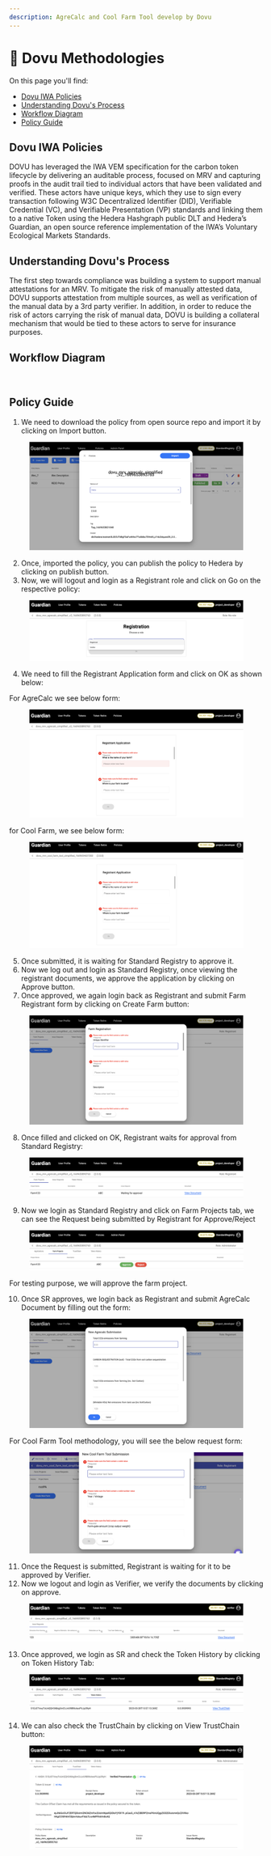 ```yaml
---
description: AgreCalc and Cool Farm Tool develop by Dovu
---
```


# 🍃 Dovu Methodologies

On this page you'll find:​

* [Dovu IWA Policies​​](dovu-methodologies.md#dovu-iwa-policies)
* [Understanding Dovu's Process​​](dovu-methodologies.md#understanding-dovus-process)
* [Workflow Diagram​​](dovu-methodologies.md#workflow-diagram)
* [Policy Guide](dovu-methodologies.md#policy-guide)​

## Dovu IWA Policies

DOVU has leveraged the IWA VEM specification for the carbon token lifecycle by delivering an auditable process, focused on MRV and capturing proofs in the audit trail tied to individual actors that have been validated and verified. These actors have unique keys, which they use to sign every transaction following W3C Decentralized Identifier (DID), Verifiable Credential (VC), and Verifiable Presentation (VP) standards and linking them to a native Token using the Hedera Hashgraph public DLT and Hedera’s Guardian, an open source reference implementation of the IWA’s Voluntary Ecological Markets Standards.

## Understanding Dovu's Process

The first step towards compliance was building a system to support manual attestations for an MRV. To mitigate the risk of manually attested data, DOVU supports attestation from multiple sources, as well as verification of the manual data by a 3rd party verifier. In addition, in order to reduce the risk of actors carrying the risk of manual data, DOVU is building a collateral mechanism that would be tied to these actors to serve for insurance purposes.

## Workflow Diagram <a href="#workflow-diagram" id="workflow-diagram"></a>

<figure><img src="https://files.gitbook.com/v0/b/gitbook-x-prod.appspot.com/o/spaces%2FXVOaWpJKxLZf1Tee9eCO%2Fuploads%2FBnJopp09Y7quCIrvtrci%2Fimage.png?alt=media&#x26;token=49e28ced-5550-493a-9794-0aec5015eff4" alt=""><figcaption></figcaption></figure>

## Policy Guide <a href="#policy-guide" id="policy-guide"></a>

1. We need to download the policy from open source repo and import it by clicking on Import button.

<figure><img src="../../../.gitbook/assets/image (11) (1) (1) (1).png" alt=""><figcaption></figcaption></figure>

2. Once, imported the policy, you can publish the policy to Hedera by clicking on publish button.
3. Now, we will logout and login as a Registrant role and click on Go on the respective policy:

<figure><img src="../../../.gitbook/assets/image (3) (1) (2) (1).png" alt=""><figcaption></figcaption></figure>

4. We need to fill the Registrant Application form and click on OK as shown below:

For AgreCalc we see below form:

<figure><img src="../../../.gitbook/assets/image (7) (1) (1) (1) (1) (1) (1) (1).png" alt=""><figcaption></figcaption></figure>

for Cool Farm, we see below form:

<figure><img src="../../../.gitbook/assets/image (2) (1) (3).png" alt=""><figcaption></figcaption></figure>

5. Once submitted, it is waiting for Standard Registry to approve it.
6. Now we log out and login as Standard Registry, once viewing the registrant documents, we approve the application by clicking on Approve button.
7. Once approved, we again login back as Registrant and submit Farm Registrant form by clicking on Create Farm button:

<figure><img src="../../../.gitbook/assets/image (5) (1) (1) (1) (1) (1) (1) (1) (1).png" alt=""><figcaption></figcaption></figure>

8. Once filled and clicked on OK, Registrant waits for approval from Standard Registry:

<figure><img src="../../../.gitbook/assets/image (4) (1) (1) (1) (1) (1) (1) (1) (1) (1) (1) (1).png" alt=""><figcaption></figcaption></figure>

9. Now we login as Standard Registry and click on Farm Projects tab, we can see the Request being submitted by Registrant for Approve/Reject

<figure><img src="../../../.gitbook/assets/image (30).png" alt=""><figcaption></figcaption></figure>

For testing purpose, we will approve the farm project.

10. Once SR approves, we login back as Registrant and submit AgreCalc Document by filling out the form:

<figure><img src="../../../.gitbook/assets/image (1) (1) (1) (1) (1) (1) (1) (1) (1) (1) (1) (1) (1) (1) (1).png" alt=""><figcaption></figcaption></figure>

For Cool Farm Tool methodology, you will see the below request form:

<figure><img src="../../../.gitbook/assets/image (9) (1) (1) (1) (1) (1) (1) (1).png" alt=""><figcaption></figcaption></figure>

11. Once the Request is submitted, Registrant is waiting for it to be approved by Verifier.
12. Now we logout and login as Verifier, we verify the documents by clicking on approve.

<figure><img src="../../../.gitbook/assets/image (6) (1) (1) (1) (1) (1) (1) (1) (1) (1).png" alt=""><figcaption></figcaption></figure>

13. Once approved, we login as SR and check the Token History by clicking on Token History Tab:

<figure><img src="../../../.gitbook/assets/image (8) (1) (2) (1).png" alt=""><figcaption></figcaption></figure>

14. We can also check the TrustChain by clicking on View TrustChain button:

<figure><img src="../../../.gitbook/assets/image (10) (1) (1) (1) (1) (1) (1) (1).png" alt=""><figcaption></figcaption></figure>
